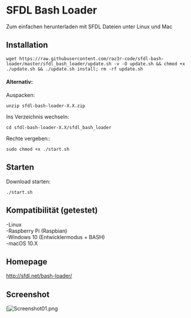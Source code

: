 # SFDL Bash Loader

Zum einfachen herunterladen mit SFDL Dateien unter Linux und Mac

## Installation

```
wget https://raw.githubusercontent.com/raz3r-code/sfdl-bash-loader/master/sfdl_bash_loader/update.sh -v -O update.sh && chmod +x ./update.sh && ./update.sh install; rm -rf update.sh
```

#### Alternativ:
Auspacken: 
```
unzip sfdl-bash-loader-X.X.zip
```
Ins Verzeichnis wechseln: 
```
cd sfdl-bash-loader-X.X/sfdl_bash_loader  
```

Rechte vergeben:: 
```
sudo chmod +x ./start.sh 
```

## Starten
Download starten: 
```
./start.sh
```

## Kompatibilität (getestet)
-Linux  
-Raspberry Pi (Raspbian)  
-Windows 10 (Entwicklermodus + BASH)  
-macOS 10.X 

## Homepage
http://sfdl.net/bash-loader/

## Screenshot
[![Screenshot01.png](https://s18.postimg.org/7528w9zcp/687474703a2f2f6673352e64697265637475706c6f61642e6e65742f696d6167.png)
